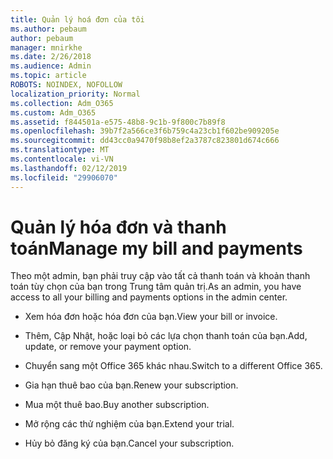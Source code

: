 ```yaml
---
title: Quản lý hoá đơn của tôi
ms.author: pebaum
author: pebaum
manager: mnirkhe
ms.date: 2/26/2018
ms.audience: Admin
ms.topic: article
ROBOTS: NOINDEX, NOFOLLOW
localization_priority: Normal
ms.collection: Adm_O365
ms.custom: Adm_O365
ms.assetid: f844501a-e575-48b8-9c1b-9f800c7b89f8
ms.openlocfilehash: 39b7f2a566ce3f6b759c4a23cb1f602be909205e
ms.sourcegitcommit: dd43cc0a9470f98b8ef2a3787c823801d674c666
ms.translationtype: MT
ms.contentlocale: vi-VN
ms.lasthandoff: 02/12/2019
ms.locfileid: "29906070"
---
```

# <a name="manage-my-bill-and-payments"></a><span data-ttu-id="ea0f2-102">Quản lý hóa đơn và thanh toán</span><span class="sxs-lookup"><span data-stu-id="ea0f2-102">Manage my bill and payments</span></span>

<span data-ttu-id="ea0f2-103">Theo một admin, bạn phải truy cập vào tất cả thanh toán và khoản thanh toán tùy chọn của bạn trong Trung tâm quản trị.</span><span class="sxs-lookup"><span data-stu-id="ea0f2-103">As an admin, you have access to all your billing and payments options in the admin center.</span></span>
  
- <span data-ttu-id="ea0f2-104">Xem hóa đơn hoặc hóa đơn của bạn.</span><span class="sxs-lookup"><span data-stu-id="ea0f2-104">View your bill or invoice.</span></span>
    
- <span data-ttu-id="ea0f2-105">Thêm, Cập Nhật, hoặc loại bỏ các lựa chọn thanh toán của bạn.</span><span class="sxs-lookup"><span data-stu-id="ea0f2-105">Add, update, or remove your payment option.</span></span>
    
- <span data-ttu-id="ea0f2-106">Chuyển sang một Office 365 khác nhau.</span><span class="sxs-lookup"><span data-stu-id="ea0f2-106">Switch to a different Office 365.</span></span>
    
- <span data-ttu-id="ea0f2-107">Gia hạn thuê bao của bạn.</span><span class="sxs-lookup"><span data-stu-id="ea0f2-107">Renew your subscription.</span></span>
    
- <span data-ttu-id="ea0f2-108">Mua một thuê bao.</span><span class="sxs-lookup"><span data-stu-id="ea0f2-108">Buy another subscription.</span></span>
    
- <span data-ttu-id="ea0f2-109">Mở rộng các thử nghiệm của bạn.</span><span class="sxs-lookup"><span data-stu-id="ea0f2-109">Extend your trial.</span></span>
    
- <span data-ttu-id="ea0f2-110">Hủy bỏ đăng ký của bạn.</span><span class="sxs-lookup"><span data-stu-id="ea0f2-110">Cancel your subscription.</span></span>
    

